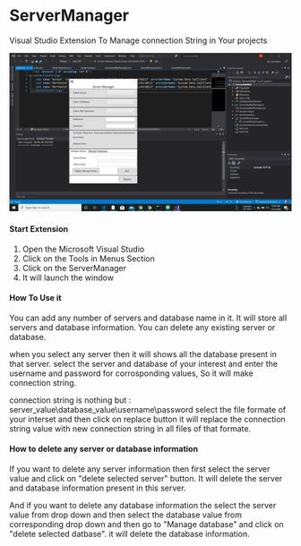 # ServerManager
Visual Studio Extension To Manage connection String in Your projects

![screen1](/Media/screenshot1.jpg)

#### Start Extension
1. Open the Microsoft  Visual Studio
2. Click on the Tools in Menus Section
3. Click on the  ServerManager
4. It will launch the window



#### How To Use it
You can add any number of servers and database name in it. It will store all servers and database information.
You can delete any existing server or database.

when you select any server then it will shows all the database present in that server. select the server and database of your interest and enter the username and password for corrosponding values, So it will make connection string.

connection string is nothing but : server_value\database_value\username\password
select the file formate of your interset and then click on replace button it will replace the connection string value with new connection string in all files of that formate.


#### How to delete any server or database information
If you want to delete any server information  then first select the server value and click on "delete selected server" button. It will delete the server and database information present in this server.

And if you want to delete any database information the select the server value from drop down and then select the database value from corresponding drop down and then go to "Manage database" and click on "delete selected datbase". it will delete the database information.

